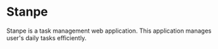 # Stanpe

Stanpe is a task management web application. This application manages user's daily tasks efficiently.
